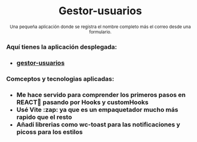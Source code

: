 <div align="center">
  <h1>Gestor-usuarios</h1>
  <sup>Una pequeña aplicación donde se registra el nombre completo más el correo desde una formulario.</sup>
</div>
<h3>Aquí tienes la aplicación desplegada:<h3>
<ul>
  <li><a href='Gestor de usuarios'>gestor-usuarios</a></li>
</ul>
<h3>Comceptos y tecnologias aplicadas:<h3>
<ul>
  <li>Me hace servido para comprender los primeros pasos en REACT🔵 pasando por Hooks y customHooks </li>
  <li>Usé Vite :zap: ya que es un empaquetador mucho más rapido que el resto</li>
  <li>Añadí librerias como <b>wc-toast</b> para las notificaciones y <b>picoss</b> para los estilos</li>
</ul>
